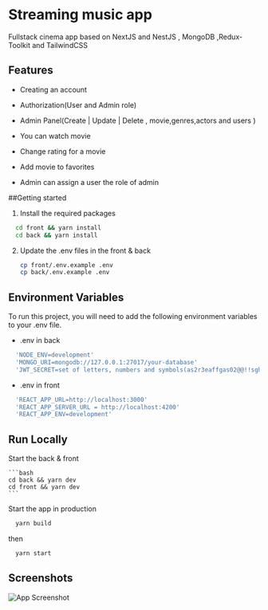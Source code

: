 # Streaming music app

Fullstack cinema app based on NextJS and NestJS , MongoDB ,Redux-Toolkit and TailwindCSS

## Features

- Creating an account

- Authorization(User and Admin role)

- Admin Panel(Create | Update | Delete , movie,genres,actors and users )

- You can watch movie

- Change rating for a movie

- Add movie to favorites

- Admin can assign a user the role of admin



##Getting started

1. Install the required packages
```bash
  cd front && yarn install
  cd back && yarn install
```

2. Update the .env files in the front & back
    ```bash
    cp front/.env.example .env
    cp back/.env.example .env
    ```

## Environment Variables

To run this project, you will need to add the following environment variables to your .env file.

- .env in back
 ```bash
   'NODE_ENV=development'
   'MONGO_URI=mongodb://127.0.0.1:27017/your-database'
   'JWT_SECRET=set of letters, numbers and symbols(as2r3eaffgas02@@!!sghkl)'
 ```
- .env in front
 ```bash
   'REACT_APP_URL=http://localhost:3000'
   'REACT_APP_SERVER_URL = http://localhost:4200'
   'REACT_APP_ENV=development'
 ```

## Run Locally

Start the back & front
   
    ```bash
    cd back && yarn dev
    cd front && yarn dev
    ```



Start the app in production

```bash
  yarn build
```

then

```bash
  yarn start
```

## Screenshots 
![App Screenshot](https://s9.gifyu.com/images/cinemaGif.gif)
